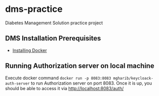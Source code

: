 # dms-practice
Diabetes Management Solution practice project

## DMS Installation Prerequisites
- [Installing Docker](https://docs.docker.com/get-docker/)

## Running Authorization server on local machine
Execute docker command `docker run -p 8083:8083 mgharib/keycloack-auth-server` to run Authorization server on port 8083. Once it is up, you should be able to access it via [http://localhost:8083/auth/](http://localhost:8083/auth/)
